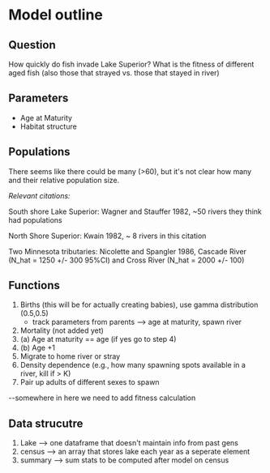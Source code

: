 # Model outline

## Question
How quickly do fish invade Lake Superior?
What is the fitness of different aged fish (also those that strayed vs. those that stayed in river)

## Parameters

* Age at Maturity
* Habitat structure

## Populations

There seems like there could be many (>60), but it's not clear how many and their relative population size.

*Relevant citations:*

South shore Lake Superior: Wagner and Stauffer 1982, ~50 rivers they think had populations 

North Shore Superior: Kwain 1982, ~ 8 rivers in this citation 

Two Minnesota tributaries: Nicolette and Spangler 1986, Cascade River (N_hat = 1250 +/- 300 95%CI) and Cross River (N_hat = 2000 +/- 100) 

## Functions

1. Births (this will be for actually creating babies), use gamma distribution (0.5,0.5)
    * track parameters from parents --> age at maturity, spawn river
2. Mortality (not added yet)
3. (a) Age at maturity == age (if yes go to step 4)
3. (b) Age +1
4. Migrate to home river or stray
5. Density dependence (e.g., how many spawning spots available in a river, kill if > K)
6. Pair up adults of different sexes to spawn

--somewhere in here we need to add fitness calculation

## Data strucutre
1. Lake --> one dataframe that doesn't maintain info from past gens
2. census --> an array that stores lake each year as a seperate element
3. summary --> sum stats to be computed after model on census
